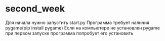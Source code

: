 # second_week
Для начала нужно запустить start.py
Программа требует наличия pygame(pip install pygame)
Если на компьютере не установлен pygame при первом запуске программа попробует его установить
